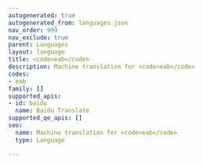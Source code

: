 ```yaml
---
autogenerated: true
autogenerated_from: languages.json
nav_order: 999
nav_exclude: true
parent: Languages
layout: language
title: <code>eab</code>
description: Machine translation for <code>eab</code>
codes:
- eab
family: []
supported_apis:
- id: baidu
  name: Baidu Translate
supported_qe_apis: []
seo:
  name: Machine translation for <code>eab</code>
  type: Language

---
```


